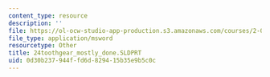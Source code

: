 ```yaml
---
content_type: resource
description: ''
file: https://ol-ocw-studio-app-production.s3.amazonaws.com/courses/2-007-design-and-manufacturing-i-spring-2009/0d30b237944ffd6d829415b35e9b5c0c_24toothgear_mostly_done.SLDPRT
file_type: application/msword
resourcetype: Other
title: 24toothgear_mostly_done.SLDPRT
uid: 0d30b237-944f-fd6d-8294-15b35e9b5c0c
---
```

